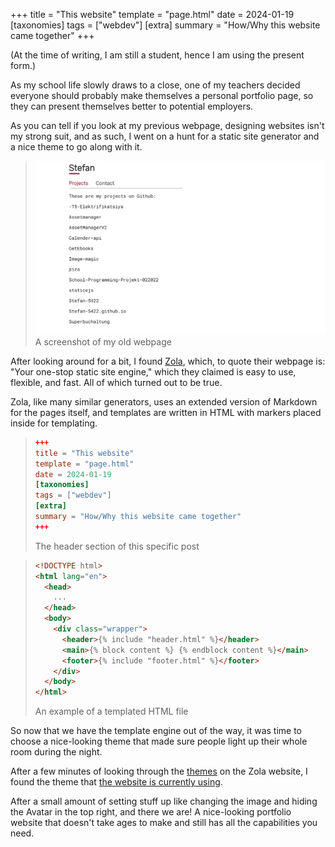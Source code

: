 +++
title = "This website"
template = "page.html"
date = 2024-01-19
[taxonomies]
tags = ["webdev"]
[extra]
summary = "How/Why this website came together"
+++

(At the time of writing, I am still a student, hence I am using the present form.)

As my school life slowly draws to a close, one of my teachers decided everyone should probably make themselves a personal portfolio page, so they can present themselves better to potential employers.

As you can tell if you look at my previous webpage, designing websites isn't my strong suit, and as such, I went on a hunt for a static site generator and a nice theme to go along with it.

> ![A screenshot of my old webpage](/images/projects/oldWebsite.png)
> A screenshot of my old webpage

After looking around for a bit, I found [Zola](https://getzola.org), which, to quote their webpage is: "Your one-stop static site engine," which they claimed is easy to use, flexible, and fast. All of which turned out to be true.

Zola, like many similar generators, uses an extended version of Markdown for the pages itself, and templates are written in HTML with markers placed inside for templating.

> ```toml
> +++
> title = "This website"
> template = "page.html"
> date = 2024-01-19
> [taxonomies]
> tags = ["webdev"]
> [extra]
> summary = "How/Why this website came together"
> +++
> ```
>
> The header section of this specific post

> ```html
> <!DOCTYPE html>
> <html lang="en">
>   <head>
>     ...
>   </head>
>   <body>
>     <div class="wrapper">
>       <header>{% include "header.html" %}</header>
>       <main>{% block content %} {% endblock content %}</main>
>       <footer>{% include "footer.html" %}</footer>
>     </div>
>   </body>
> </html>
> ```
>
> An example of a templated HTML file

So now that we have the template engine out of the way, it was time to choose a nice-looking theme that made sure people light up their whole room during the night.

After a few minutes of looking through the [themes](https://getzola.org) on the Zola website, I found the theme that [the website is currently using](https://www.getzola.org/themes/anatole-zola/).

After a small amount of setting stuff up like changing the image and hiding the Avatar in the top right, and there we are! A nice-looking portfolio website that doesn't take ages to make and still has all the capabilities you need.
